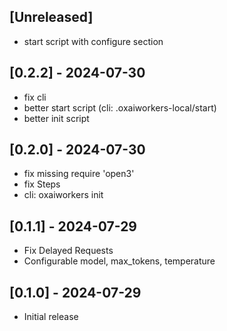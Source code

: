 ## [Unreleased]
- start script with configure section

## [0.2.2] - 2024-07-30
- fix cli
- better start script (cli: .oxaiworkers-local/start)
- better init script

## [0.2.0] - 2024-07-30
- fix missing require 'open3'
- fix Steps
- cli: oxaiworkers init

## [0.1.1] - 2024-07-29

- Fix Delayed Requests
- Configurable model, max_tokens, temperature

## [0.1.0] - 2024-07-29

- Initial release

